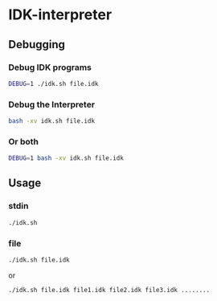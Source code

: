 # IDK-interpreter
## Debugging
### Debug IDK programs 
```bash
DEBUG=1 ./idk.sh file.idk
```
### Debug the Interpreter
```bash
bash -xv idk.sh file.idk
```
### Or both
```bash
DEBUG=1 bash -xv idk.sh file.idk
```
## Usage
### stdin
```bash
./idk.sh
```
### file
```bash
./idk.sh file.idk
```

or

```bash
./idk.sh file.idk file1.idk file2.idk file3.idk ........
```
